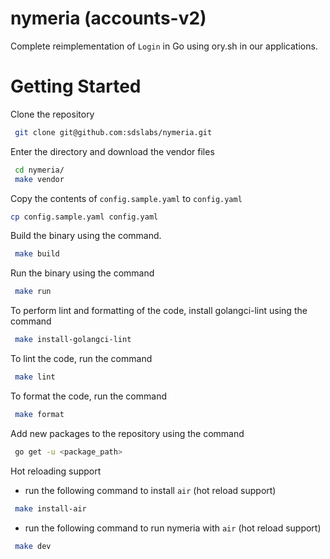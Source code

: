 # nymeria (accounts-v2)

Complete reimplementation of `Login` in Go using ory.sh in our applications.

# Getting Started

Clone the repository

```sh
 git clone git@github.com:sdslabs/nymeria.git
```

Enter the directory and download the vendor files

```sh
 cd nymeria/
 make vendor
```

Copy the contents of `config.sample.yaml` to `config.yaml`

```sh
cp config.sample.yaml config.yaml
```

Build the binary using the command.

```sh
 make build
```

Run the binary using the command

```sh
 make run
```

To perform lint and formatting of the code, install golangci-lint using the command

```sh
 make install-golangci-lint
```

To lint the code, run the command

```sh
 make lint
```

To format the code, run the command

```sh
 make format
```

Add new packages to the repository using the command

```sh
 go get -u <package_path>
```

Hot reloading support
- run the following command to install `air` (hot reload support)

```sh
 make install-air
```

- run the following command to run nymeria with `air` (hot reload support)

```sh
 make dev
```
